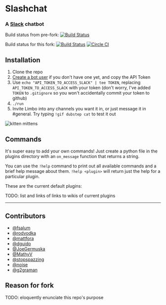 # Slashchat
### A [Slack](https://slack.com/) chatbot

Build status from pre-fork: [![Build Status](https://travis-ci.org/llimllib/limbo.svg?branch=master)](https://travis-ci.org/llimllib/limbo)

Build status for this fork: [![Build Status](https://travis-ci.org/g2graman/limbo.svg?branch=master)](https://travis-ci.org/g2graman/limbo) [![Circle CI](https://circleci.com/gh/g2graman/Slashchat/tree/master.svg?style=svg)](https://circleci.com/gh/g2graman/Slashchat/tree/master)

## Installation

1. Clone the repo
2. [Create a bot user](https://my.slack.com/services/new/bot) if you don't have one yet, and copy the API Token
3. Use `echo "API_TOKEN_TO_ACCESS_SLACK" | tee TOKEN`, replacing `API_TOKEN_TO_ACCESS_SLACK` with your token (don't worry, I've added `TOKEN` to `.gitignore` so you won't accidentally commit your token to github)
4. `./run`
5. Invite Limbo into any channels you want it in, or just message it in #general. Try typing `!gif dubstep cat` to test it out

![kitten mittens](http://i.imgur.com/xhmD6QO.png)

## Commands

It's super easy to add your own commands! Just create a python file in the plugins directory with an `on_message` function that returns a string.

You can use the `!help` command to print out all available commands and a brief help message about them. `!help <plugin>` will return just the help for a particular plugin.

These are the current default plugins:

TODO: list and links of links to wikis of current plugins

---

## Contributors

* [@fsalum](https://github.com/fsalum)
* [@rodvodka](https://github.com/rodvodka)
* [@mattfora](https://github.com/mattfora)
* [@dguido](https://github.com/dguido)
* [@JoeGermuska](https://github.com/JoeGermuska)
* [@MathyV](https://github.com/MathyV)
* [@stopspazzing](https://github.com/stopspazzing)
* [@noise](https://github.com/noise)
* [@g2graman](https://github.com/g2graman) 

## Reason for fork
TODO: eloquently enunciate this repo's purpose
